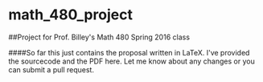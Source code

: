 # math_480_project

##Project for Prof. Billey's Math 480 Spring 2016 class

####So far this just contains the proposal written in LaTeX. I've provided the sourcecode and the PDF here. Let me know about any changes or you can submit a pull request.
